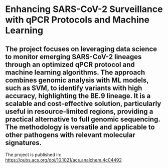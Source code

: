 # Enhancing SARS-CoV-2 Surveillance with qPCR Protocols and Machine Learning

## The project focuses on leveraging data science to monitor emerging SARS-CoV-2 lineages through an optimized qPCR protocol and machine learning algorithms. The approach combines genomic analysis with ML models, such as SVM, to identify variants with high accuracy, highlighting the BE.9 lineage. It is a scalable and cost-effective solution, particularly useful in resource-limited regions, providing a practical alternative to full genomic sequencing. The methodology is versatile and applicable to other pathogens with relevant molecular signatures.
The project is published in: https://pubs.acs.org/doi/10.1021/acs.analchem.4c04492
